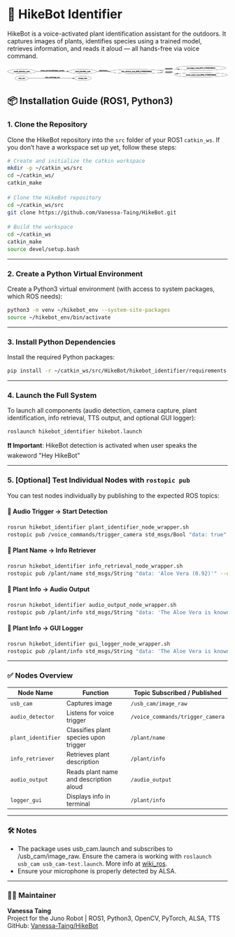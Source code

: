 # 🌿 HikeBot Identifier

HikeBot is a voice-activated plant identification assistant for the outdoors. It captures images of plants, identifies species using a trained model, retrieves information, and reads it aloud — all hands-free via voice command.

![rosgraph](https://github.com/Vanessa-Taing/HikeBot/blob/dev/hikebot_identifier/media/rosgraph.png)

## 📦 Installation Guide (ROS1, Python3)

### 1. Clone the Repository

Clone the HikeBot repository into the `src` folder of your ROS1 `catkin_ws`. If you don’t have a workspace set up yet, follow these steps:

```bash
# Create and initialize the catkin workspace
mkdir -p ~/catkin_ws/src
cd ~/catkin_ws/
catkin_make

# Clone the HikeBot repository
cd ~/catkin_ws/src
git clone https://github.com/Vanessa-Taing/HikeBot.git

# Build the workspace
cd ~/catkin_ws
catkin_make
source devel/setup.bash
```

---

### 2. Create a Python Virtual Environment

Create a Python3 virtual environment (with access to system packages, which ROS needs):

```bash
python3 -m venv ~/hikebot_env --system-site-packages
source ~/hikebot_env/bin/activate
```

---

### 3. Install Python Dependencies

Install the required Python packages:

```bash
pip install -r ~/catkin_ws/src/HikeBot/hikebot_identifier/requirements.txt
```

---

### 4. Launch the Full System

To launch all components (audio detection, camera capture, plant identification, info retrieval, TTS output, and optional GUI logger):

```bash
roslaunch hikebot_identifier hikebot.launch
```
**❗❗ Important**: HikeBot detection is activated when user speaks the wakeword "Hey HikeBot"

---

### 5. [Optional] Test Individual Nodes with `rostopic pub`

You can test nodes individually by publishing to the expected ROS topics:

#### 🧪 Audio Trigger → Start Detection
```bash
rosrun hikebot_identifier plant_identifier_node_wrapper.sh
rostopic pub /voice_commands/trigger_camera std_msgs/Bool "data: true" --once
```

#### 🧪 Plant Name → Info Retriever
```bash
rosrun hikebot_identifier info_retrieval_node_wrapper.sh
rostopic pub /plant/name std_msgs/String "data: 'Aloe Vera (0.92)'" --once
```

#### 🧪 Plant Info → Audio Output
```bash
rosrun hikebot_identifier audio_output_node_wrapper.sh
rostopic pub /plant/info std_msgs/String "data: 'The Aloe Vera is known for its medicinal properties.'" --once
```

#### 🧪 Plant Info → GUI Logger
```bash
rosrun hikebot_identifier gui_logger_node_wrapper.sh
rostopic pub /plant/info std_msgs/String "data: 'The Aloe Vera is known for its medicinal properties.'" --once
```

---

### ✅ Nodes Overview

| Node Name         | Function                         | Topic Subscribed / Published        |
|------------------|----------------------------------|-------------------------------------|
| `usb_cam`         | Captures image              | `/usb_cam/image_raw`                |
| `audio_detector` | Listens for voice trigger        | `/voice_commands/trigger_camera`   |
| `plant_identifier` | Classifies plant species upon trigger     | `/plant/name`                      |
| `info_retriever` | Retrieves plant description      | `/plant/info`                      |
| `audio_output`   | Reads plant name and description aloud      | `/audio_output`                    |
| `logger_gui`     | Displays info in terminal   | `/plant/info`                      |

---

### 🛠 Notes

- The package uses usb_cam.launch and subscribes to /usb_cam/image_raw. Ensure the camera is working with `roslaunch usb_cam usb_cam-test.launch`. More info at [wiki_ros](https://wiki.ros.org/usb_cam).
- Ensure your microphone is properly detected by ALSA.

---

### 👩‍🔬 Maintainer

**Vanessa Taing**  
Project for the Juno Robot | ROS1, Python3, OpenCV, PyTorch, ALSA, TTS  
GitHub: [Vanessa-Taing/HikeBot](https://github.com/Vanessa-Taing/HikeBot)
